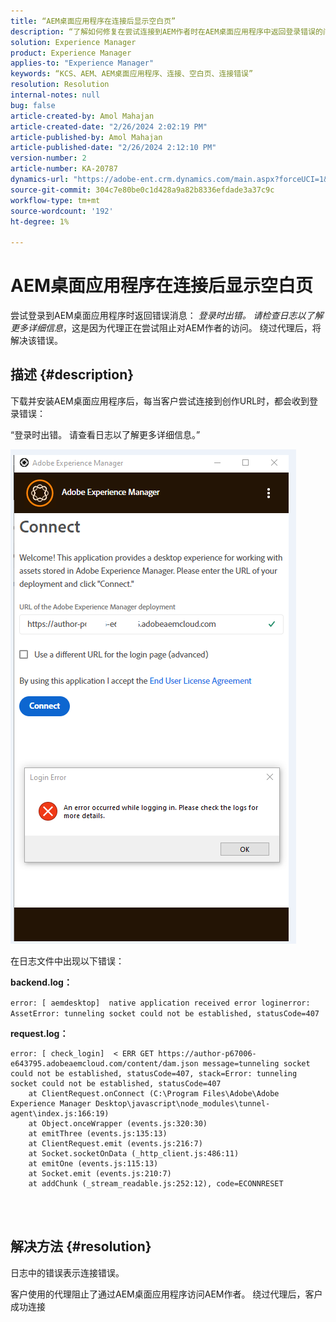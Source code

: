 ```yaml
---
title: “AEM桌面应用程序在连接后显示空白页”
description: “了解如何修复在尝试连接到AEM作者时在AEM桌面应用程序中返回登录错误的问题。 请尝试绕过代理。”
solution: Experience Manager
product: Experience Manager
applies-to: "Experience Manager"
keywords: “KCS、AEM、AEM桌面应用程序、连接、空白页、连接错误”
resolution: Resolution
internal-notes: null
bug: false
article-created-by: Amol Mahajan
article-created-date: "2/26/2024 2:02:19 PM"
article-published-by: Amol Mahajan
article-published-date: "2/26/2024 2:12:10 PM"
version-number: 2
article-number: KA-20787
dynamics-url: "https://adobe-ent.crm.dynamics.com/main.aspx?forceUCI=1&pagetype=entityrecord&etn=knowledgearticle&id=263723a1-afd4-ee11-9079-6045bd006793"
source-git-commit: 304c7e80be0c1d428a9a82b8336efdade3a37c9c
workflow-type: tm+mt
source-wordcount: '192'
ht-degree: 1%

---
```


# AEM桌面应用程序在连接后显示空白页


尝试登录到AEM桌面应用程序时返回错误消息： *登录时出错。 请检查日志以了解更多详细信息*，这是因为代理正在尝试阻止对AEM作者的访问。 绕过代理后，将解决该错误。

## 描述 {#description}


下载并安装AEM桌面应用程序后，每当客户尝试连接到创作URL时，都会收到登录错误：

“登录时出错。 请查看日志以了解更多详细信息。”

![](assets/___273723a1-afd4-ee11-9079-6045bd006793___.png)

在日志文件中出现以下错误：

<b>backend.log：</b>

`error: [ aemdesktop]  native application received error loginerror: AssetError: tunneling socket could not be established, statusCode=407`

<b>request.log：</b>




```
error: [ check_login]  < ERR GET https://author-p67006-e643795.adobeaemcloud.com/content/dam.json message=tunneling socket could not be established, statusCode=407, stack=Error: tunneling socket could not be established, statusCode=407
    at ClientRequest.onConnect (C:\Program Files\Adobe\Adobe Experience Manager Desktop\javascript\node_modules\tunnel-agent\index.js:166:19)
    at Object.onceWrapper (events.js:320:30)
    at emitThree (events.js:135:13)
    at ClientRequest.emit (events.js:216:7)
    at Socket.socketOnData (_http_client.js:486:11)
    at emitOne (events.js:115:13)
    at Socket.emit (events.js:210:7)
    at addChunk (_stream_readable.js:252:12), code=ECONNRESET
```


<br> 

## 解决方法 {#resolution}


日志中的错误表示连接错误。

客户使用的代理阻止了通过AEM桌面应用程序访问AEM作者。 绕过代理后，客户成功连接
